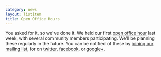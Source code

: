 ```yaml
---
category: news
layout: listitem
title: Open Office Hours
---
```


You asked for it, so we've done it. We held our first <a href="http://www.youtube.com/watch?v=MWBFw4WoZxA" rel="prettyPhoto" title="NuPIC Open Office Hours - Oct 23, 2013">open office hour</a> last week, with several community members participating. We'll be planning these regularly in the future. You can be notified of these by [joining our mailing list](http://lists.numenta.org/mailman/listinfo/nupic_lists.numenta.org), for on [twitter](https://twitter.com/numenta), [facebook](https://www.facebook.com/pages/Numenta/321559142118), or [google+](https://www.google.com/+NumentaOrg).
